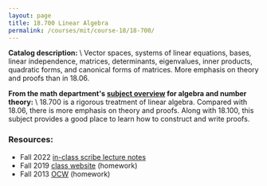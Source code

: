 ```yaml
---
layout: page
title: 18.700 Linear Algebra
permalink: /courses/mit/course-18/18-700/
---
```


**Catalog description:**
\\
Vector spaces, systems of linear equations, bases, linear independence, matrices, determinants, eigenvalues, inner products, quadratic forms, and canonical forms of matrices. More emphasis on theory and proofs than in 18.06.

**From the math department's [subject overview](https://math.mit.edu/academics/undergrad/subjects/187x.html) for algebra and number theory:**
\\
18.700 is a rigorous treatment of linear algebra. Compared with 18.06, there is more emphasis on theory and proofs. Along with 18.100, this subject provides a good place to learn how to construct and write proofs.

### Resources:
- Fall 2022 [in-class scribe lecture notes](/resources/18-700/18-700_Fall2022_lecture.pdf)
- Fall 2019 [class website](https://math.mit.edu/~dav/700.html) (homework)
- Fall 2013 [OCW](https://ocw.mit.edu/courses/18-700-linear-algebra-fall-2013/) (homework)